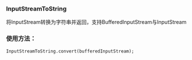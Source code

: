 <h3>InputStreamToString</h3>
<p>将InputStream转换为字符串并返回，支持BufferedInputStream与InputStream</p>
<h3>使用方法：</h3>

```
InputStreamToString.convert(bufferedInputStream);
```
